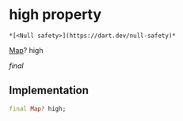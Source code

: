 


# high property




    *[<Null safety>](https://dart.dev/null-safety)*


[Map](https://api.flutter.dev/flutter/dart-core/Map-class.html)? high
  
_final_






## Implementation

```dart
final Map? high;


```







